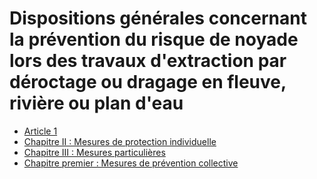 # Dispositions générales concernant la prévention du risque de noyade lors des travaux d'extraction par déroctage ou dragage en fleuve, rivière ou plan d'eau

- [Article 1](article-1.md)
- [Chapitre II : Mesures de protection individuelle](chapitre-ii)
- [Chapitre III : Mesures particulières](chapitre-iii)
- [Chapitre premier : Mesures de prévention collective](chapitre-premier)
